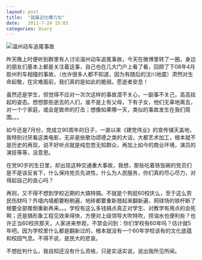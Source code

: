 ```yaml
---
layout: post
title:  "就最近吐槽几句"
date:   2011-7-24 15:03
categories: Diary
---
```


![温州动车追尾事故](http://pic.yupoo.com/mygoare_v/BeXs14VN/medium.jpg)

昨天晚上时便听到群里有人讨论温州动车追尾事故，今天在微博里转了一圈，身边的朋友们基本上都是关注着这事，自己也在几大门户上看了看，回顾了下08年4月胶州列车相撞的事故，（也许很多人都不知道，因为有随后的汶川地震）肃然对生命起敬，在灾难面前，我们真的是如此的脆弱。愿逝者安息！ 

虽然还是学生，但觉得不应对一次次这样的事故漠不关心，一副事不关己，高高挂起的姿态。想想那些逝去的人们，谁不是上有父母，下有子女，他们无辜地离去，对一个个家庭，或会是致命的打击；想像如果哪一天，类似的事故发生在我们周围。。。 

如今还是7月份，党成立90周年的日子，一直以来《建党伟业》的宣传铺天盖地，我特别讨厌看这类电影，无非是些歌功颂德之类的大话，大都艺术加工，根本就不是历史的再现，说不好听点就是纯忽悠无知群众，再加上如今的商业环境，演员的演技等等，没意思。 

在党90岁的生日里，却出现这种交通重大事故，我想，那些吃着铁饭碗的党员们是不是该反省下，什么保持党员先进性，什么为人民服务，你们真的尽心尽力，对得起自己的良心吗？ 

再则，又不得不想到学校近期的大搞特搞。不就是个狗屁60校庆么，至于这么劳民伤财吗？外墙内墙都要粉刷遍，地砖都要重新翘起来翻新遍，网球场的铁杆断了根要全部推倒重新再来。。。学校有这么多钱搞点真正对学生、对教学有用点的会死啊；还是搞形象工程见效来得快，方便对上级领导大吹特吹，捞油水也便利些？也许正当60校庆那天，人家进来参观，不禁会问到：你们学校有60年吗？估计就5年吧。因为学校里什么都是翻新过的，根本就没有一个60年学校该有的文化底蕴和校园气息。不得不说，是民大的悲哀。 

不想批判什么，我自知还没有什么资格，只是实话实说，说出我所见所闻。 
